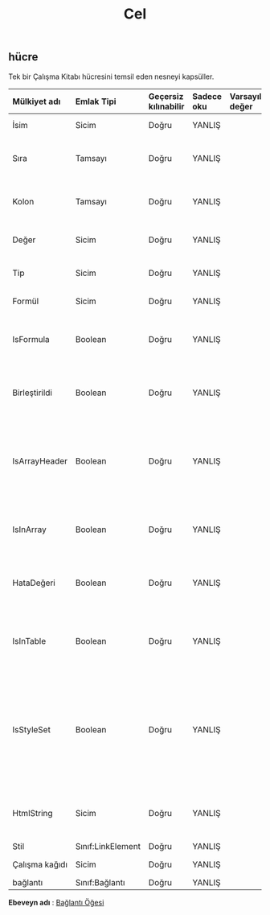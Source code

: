 ﻿---
title: Cel
second_title: Aspose.Cells Cloud Documen
type: docs
url: /tr/specification/model/cell/
description: "Aspose.Cells Bulut modeli spesifikasyonu: Hücre. Açma, oluşturma, düzenleme, bölme, birleştirme, karşılaştırma ve dönüştürme gibi özelliklerle Excel ve diğer elektronik tablo belgelerini zahmetsizce yönetin"
kwords: Excel, Office, Elektronik Tablo, Cloud REST API, Hücre
weight: 50
---
## **hücre**

 Tek bir Çalışma Kitabı hücresini temsil eden nesneyi kapsüller.

| Mülkiyet adı| Emlak Tipi| Geçersiz kılınabilir| Sadece oku| Varsayılan değer| Tanım|
|:- |:- |:- |:- |:- |:- |
| İsim| Sicim| Doğru| YANLIŞ|| Hücrenin adını alır.|
| Sıra| Tamsayı| Doğru| YANLIŞ|| Hücrenin satır numarasını (sıfır tabanlı) alır.|
| Kolon| Tamsayı| Doğru| YANLIŞ|| Hücrenin sütun numarasını (sıfır tabanlı) alır.|
| Değer| Sicim| Doğru| YANLIŞ|| Bu hücrenin içerdiği değeri alır.|
| Tip| Sicim| Doğru| YANLIŞ|| Hücre değer türünü temsil eder.|
| Formül| Sicim| Doğru| YANLIŞ||Formülünü alır veya ayarlar.|
| IsFormula| Boolean| Doğru| YANLIŞ|| Belirtilen hücrenin formül içerip içermediğini temsil eder.|
| Birleştirildi| Boolean| Doğru| YANLIŞ|| Bir hücrenin birleştirilmiş aralığın parçası olup olmadığını kontrol eder.|
| IsArrayHeader| Boolean| Doğru| YANLIŞ|| Hücrenin formülünün ve dizi formülü olduğunu ve dizinin ilk hücresi olduğunu belirtir.|
| IsInArray| Boolean| Doğru| YANLIŞ|| Hücre formülünün bir dizi formülü olup olmadığını gösterir.|
| HataDeğeri| Boolean| Doğru| YANLIŞ|| Bu hücrenin değerinin bir hata olup olmadığını kontrol eder.|
| IsInTable| Boolean| Doğru| YANLIŞ|| Bu hücrenin tablo formülünün parçası olup olmadığını gösterir.|
| IsStyleSet| Boolean| Doğru| YANLIŞ|| Hücrenin stilinin ayarlanıp ayarlanmadığını gösterir. Yanlış döndürürseniz, bu, bu hücrenin varsayılan hücre biçimine sahip olduğu anlamına gelir.|
| HtmlString| Sicim| Doğru| YANLIŞ|| Bu hücredeki verileri ve bazı biçimleri içeren html dizesini alır ve ayarlar.|
| Stil| Sınıf:LinkElement| Doğru| YANLIŞ|||
| Çalışma kağıdı| Sicim| Doğru| YANLIŞ|| Ana çalışma sayfasını alır.|
| bağlantı| Sınıf:Bağlantı| Doğru| YANLIŞ|||

**Ebeveyn adı** : [Bağlantı Öğesi](/specification/model/linkelement)

